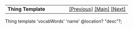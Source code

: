 ---
---
<table width="100%" data-border="0" data-cellspacing="0"
data-cellpadding="3" data-bgcolor="#C0C0C0">
<colgroup>
<col style="width: 50%" />
<col style="width: 50%" />
</colgroup>
<tbody>
<tr>
<td style="text-align: left;"><strong>Thing Template<br />
</strong></td>
<td style="text-align: right;"><a
href="synceventlisttemplate.html">[Previous]</a> <a
href="generalintroduction.html">[Main]</a> <a
href="thingstatetemplate.html">[Next]</a></td>
</tr>
</tbody>
</table>

  
  
Thing template 'vocabWords' 'name' @location? "desc"?;   
  
